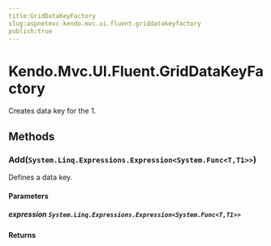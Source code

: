 ```yaml
---
title:GridDataKeyFactory
slug:aspnetmvc-kendo.mvc.ui.fluent.griddatakeyfactory
publish:true
---
```


# Kendo.Mvc.UI.Fluent.GridDataKeyFactory
Creates data key for the 1.



## Methods

### Add(`System.Linq.Expressions.Expression<System.Func<T,T1>>`)
Defines a data key.


#### Parameters

##### expression `System.Linq.Expressions.Expression<System.Func<T,T1>>`




#### Returns





 

